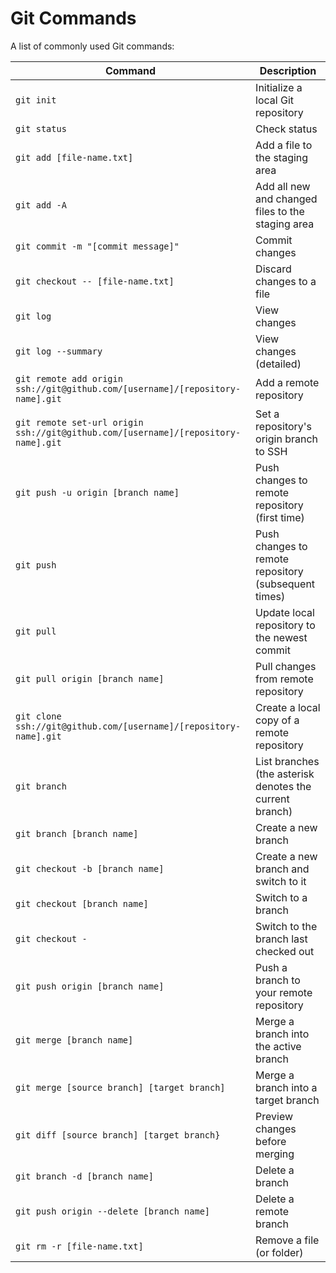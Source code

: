 Git Commands
============

A list of commonly used Git commands:

| Command | Description |
| ------- | ----------- |
| `git init` | Initialize a local Git repository | 
| `git status` | Check status |
| `git add [file-name.txt]` | Add a file to the staging area |
| `git add -A` | Add all new and changed files to the staging area |
| `git commit -m "[commit message]"` | Commit changes |
| `git checkout -- [file-name.txt]` | Discard changes to a file |
| `git log` | View changes |
| `git log --summary` | View changes (detailed) |
| `git remote add origin ssh://git@github.com/[username]/[repository-name].git` | Add a remote repository |
| `git remote set-url origin ssh://git@github.com/[username]/[repository-name].git` | Set a repository's origin branch to SSH |
| `git push -u origin [branch name]` | Push changes to remote repository (first time) |
| `git push` | Push changes to remote repository (subsequent times) |
| `git pull` | Update local repository to the newest commit |
| `git pull origin [branch name]` | Pull changes from remote repository |
| `git clone ssh://git@github.com/[username]/[repository-name].git` | Create a local copy of a remote repository |
| `git branch` | List branches (the asterisk denotes the current branch) |
| `git branch [branch name]` | Create a new branch |
| `git checkout -b [branch name]` | Create a new branch and switch to it |
| `git checkout [branch name]` | Switch to a branch |
| `git checkout -` | Switch to the branch last checked out |
| `git push origin [branch name]` | Push a branch to your remote repository |
| `git merge [branch name]` | Merge a branch into the active branch |
| `git merge [source branch] [target branch]` | Merge a branch into a target branch |
| `git diff [source branch] [target branch}` | Preview changes before merging |
| `git branch -d [branch name]` | Delete a branch |
| `git push origin --delete [branch name]` | Delete a remote branch |
| `git rm -r [file-name.txt]` | Remove a file (or folder) |
